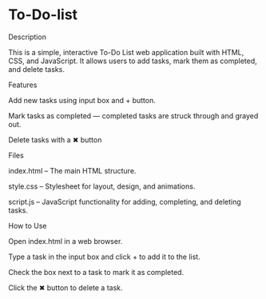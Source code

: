 # To-Do-list

Description

This is a simple, interactive To-Do List web application built with HTML, CSS, and JavaScript. It allows users to add tasks, mark them as completed, and delete tasks.

Features

Add new tasks using input box and + button.

Mark tasks as completed — completed tasks are struck through and grayed out.

Delete tasks with a ✖ button 

Files

index.html – The main HTML structure.

style.css – Stylesheet for layout, design, and animations.

script.js – JavaScript functionality for adding, completing, and deleting tasks.

How to Use

Open index.html in a web browser.

Type a task in the input box and click + to add it to the list.

Check the box next to a task to mark it as completed.

Click the ✖ button to delete a task.

